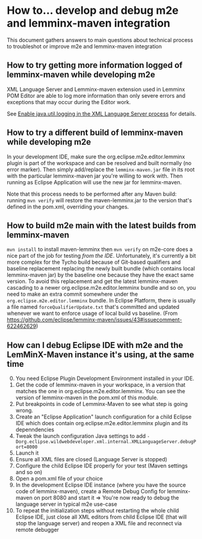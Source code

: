 # How to... develop and debug m2e and lemminx-maven integration

This document gathers answers to main questions about technical process to troubleshot or improve m2e and lemminx-maven integration

## How to try getting more information logged of lemminx-maven while developing m2e

XML Language Server and Lemminx-maven extension used in Lemminx POM Editor are able to log more information than only severe errors and exceptions that may occur during the Editor work.

See [Enable java.util.logging in the XML Language Server process](https://github.com/eclipse/wildwebdeveloper/blob/master/TIPS_and_FAQ.md#enable-javautillogging-in-the-xml-language-server-process) for details.
 
## How to try a different build of lemminx-maven while developing m2e

In your development IDE, make sure the org.eclipse.m2e.editor.lemminx plugin is part of the workspace and can be resolved and built normally (no error marker). Then simply add/replace the `lemminx-maven.jar` file in its root with the particular lemminx-maven jar you're willing to work with. Then running as Eclipse Application will use the new jar for lemminx-maven.

Note that this process needs to be performed after any Maven build: running `mvn verify` will restore the maven-lemminx.jar to the version that's defined in the pom.xml, overriding your changes.

## How to build m2e main with the latest builds from lemminx-maven

`mvn install` to install maven-lemminx then `mvn verify` on m2e-core does a nice part of the job for testing *from the IDE*.
Unfortunately, it's currently a bit more complex for the Tycho build because of Git-based qualifiers and baseline replacement replacing the newly built bundle (which contains local lemminx-maven jar) by the baseline one because they have the exact same version. To avoid this replacement and get the latest lemminx-maven cascading to a newer org.eclipse.m2e.editor.lemminx bundle and so on, you need to make an extra commit somewhere under the `org.eclipse.m2e.editor.lemminx` bundle. In Eclipse Platform, there is usually a file named `forceQualifierUpdate.txt` that's committed and updated whenever we want to enforce usage of local build vs baseline.
(From https://github.com/eclipse/lemminx-maven/issues/43#issuecomment-622462629)

## How can I debug Eclipse IDE with m2e and the LemMinX-Maven instance it's using, at the same time

0. You need Eclipse Plugin Development Environment installed in your IDE.
1. Get the code of lemminx-maven in your workspace, in a version that matches the one in org.eclipse.m2e.editor.lemminx. You can see the version of lemminx-maven in the pom.xml of this module.
2. Put breakpoints in code of Lemminx-Maven to see what step is going wrong.
3. Create an "Eclipse Application" launch configuration for a child Eclipse IDE which does contain org.eclipse.m2e.editor.lemminx plugin and its depenndencies
4. Tweak the launch configuration Java settings to add `-Dorg.eclipse.wildwebdeveloper.xml.internal.XMLLanguageServer.debugPort=8000`
5. Launch it
6. Ensure all XML files are closed (Language Server is stopped)
7. Configure the child Eclipse IDE properly for your test (Maven settings and so on)
8. Open a pom.xml file of your choice
9. In the development Eclipse IDE instance (where you have the source code of lemminx-maven), create a Remote Debug Config for lemminx-maven on port 8080 and start it
=> You're now ready to debug the language server in typical m2e use-case
10. To repeat the initialization steps without restarting the whole child Eclipse IDE, just close all XML editors from child Eclipse IDE (that will stop the language server) and reopen a XML file and reconnect via remote debugger
